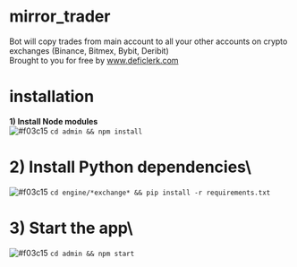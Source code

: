 # mirror_trader
Bot will copy trades from main account to all your other accounts on crypto exchanges (Binance, Bitmex, Bybit, Deribit)\
Brought to you for free by www.deficlerk.com

# installation
**1) Install Node modules**\
![#f03c15](https://via.placeholder.com/15/f03c15/000000?text=+) `cd admin && npm install`

# **2) Install Python dependencies**\
![#f03c15](https://via.placeholder.com/15/f03c15/000000?text=+) `cd engine/*exchange* && pip install -r requirements.txt`

# **3) Start the app**\
![#f03c15](https://via.placeholder.com/15/f03c15/000000?text=+) `cd admin && npm start`

